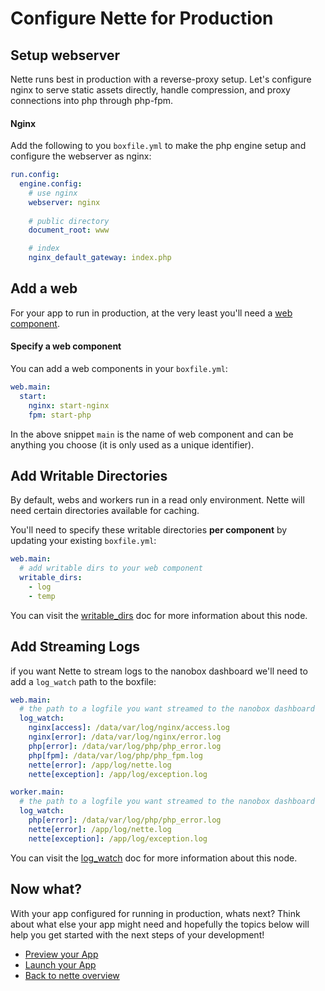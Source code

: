 # Configure Nette for Production

## Setup webserver
Nette runs best in production with a reverse-proxy setup. Let's configure nginx to serve static assets directly, handle compression, and proxy connections into php through php-fpm.

#### Nginx

Add the following to you `boxfile.yml` to make the php engine setup and configure the webserver as nginx:

```yaml
run.config:
  engine.config:
    # use nginx
    webserver: nginx
    
    # public directory
    document_root: www

    # index
    nginx_default_gateway: index.php
```

## Add a web
For your app to run in production, at the very least you'll need a [web component](https://docs.nanobox.io/boxfile/web/).

#### Specify a web component
You can add a web components in your `boxfile.yml`:

```yaml
web.main:
  start:
    nginx: start-nginx
    fpm: start-php
```

In the above snippet `main` is the name of web component and can be anything you choose (it is only used as a unique identifier).

## Add Writable Directories
By default, webs and workers run in a read only environment. Nette will need certain directories available for caching.

You'll need to specify these writable directories **per component** by updating your existing `boxfile.yml`:

```yaml
web.main:
  # add writable dirs to your web component
  writable_dirs:
    - log
    - temp
```

You can visit the [writable_dirs](https://docs.nanobox.io/boxfile/web/#writable-directories) doc for more information about this node.

## Add Streaming Logs
if you want Nette to stream logs to the nanobox dashboard we'll need to add a `log_watch` path to the boxfile:

```yaml
web.main:
  # the path to a logfile you want streamed to the nanobox dashboard
  log_watch:
    nginx[access]: /data/var/log/nginx/access.log
    nginx[error]: /data/var/log/nginx/error.log
    php[error]: /data/var/log/php/php_error.log
    php[fpm]: /data/var/log/php/php_fpm.log
    nette[error]: /app/log/nette.log
    nette[exception]: /app/log/exception.log

worker.main:
  # the path to a logfile you want streamed to the nanobox dashboard
  log_watch:
    php[error]: /data/var/log/php/php_error.log
    nette[error]: /app/log/nette.log
    nette[exception]: /app/log/exception.log
```

You can visit the [log_watch](https://docs.nanobox.io/boxfile/web/#custom-logs) doc for more information about this node.

## Now what?
With your app configured for running in production, whats next? Think about what else your app might need and hopefully the topics below will help you get started with the next steps of your development!

* [Preview your App](/php/nette/preview-your-app)
* [Launch your App](/php/nette/launch-your-app)
* [Back to nette overview](/php/nette)
